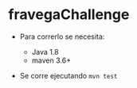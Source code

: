 # fravegaChallenge
 
* Para correrlo se necesita: 
    * Java 1.8
    * maven 3.6+
    
* Se corre ejecutando `mvn test`